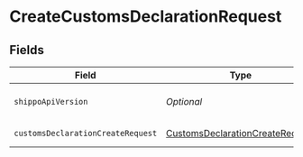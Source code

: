 # CreateCustomsDeclarationRequest


## Fields

| Field                                                                                         | Type                                                                                          | Required                                                                                      | Description                                                                                   | Example                                                                                       |
| --------------------------------------------------------------------------------------------- | --------------------------------------------------------------------------------------------- | --------------------------------------------------------------------------------------------- | --------------------------------------------------------------------------------------------- | --------------------------------------------------------------------------------------------- |
| `shippoApiVersion`                                                                            | *Optional<String>*                                                                            | :heavy_minus_sign:                                                                            | String used to pick a non-default API version to use                                          | 2018-02-08                                                                                    |
| `customsDeclarationCreateRequest`                                                             | [CustomsDeclarationCreateRequest](../../models/components/CustomsDeclarationCreateRequest.md) | :heavy_check_mark:                                                                            | CustomsDeclaration details.                                                                   |                                                                                               |